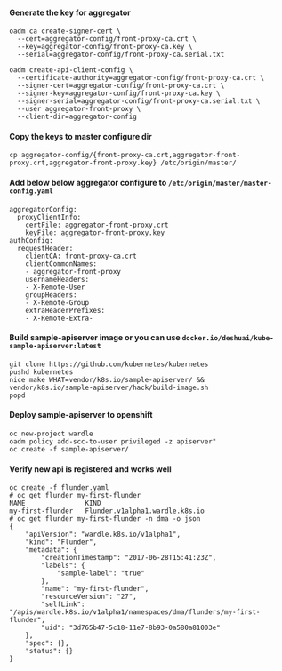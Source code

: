 #### Generate the key for aggregator
```
oadm ca create-signer-cert \
  --cert=aggregator-config/front-proxy-ca.crt \
  --key=aggregator-config/front-proxy-ca.key \
  --serial=aggregator-config/front-proxy-ca.serial.txt

oadm create-api-client-config \
  --certificate-authority=aggregator-config/front-proxy-ca.crt \
  --signer-cert=aggregator-config/front-proxy-ca.crt \
  --signer-key=aggregator-config/front-proxy-ca.key \
  --signer-serial=aggregator-config/front-proxy-ca.serial.txt \
  --user aggregator-front-proxy \
  --client-dir=aggregator-config
```

#### Copy the keys to master configure dir
```
cp aggregator-config/{front-proxy-ca.crt,aggregator-front-proxy.crt,aggregator-front-proxy.key} /etc/origin/master/
```

#### Add below below aggregator configure to `/etc/origin/master/master-config.yaml`
```
aggregatorConfig:
  proxyClientInfo:
    certFile: aggregator-front-proxy.crt
    keyFile: aggregator-front-proxy.key
authConfig:
  requestHeader:
    clientCA: front-proxy-ca.crt
    clientCommonNames:
    - aggregator-front-proxy
    usernameHeaders:
    - X-Remote-User
    groupHeaders:
    - X-Remote-Group
    extraHeaderPrefixes:
    - X-Remote-Extra-
```

#### Build sample-apiserver image or you can use `docker.io/deshuai/kube-sample-apiserver:latest`
```
git clone https://github.com/kubernetes/kubernetes
pushd kubernetes
nice make WHAT=vendor/k8s.io/sample-apiserver/ && vendor/k8s.io/sample-apiserver/hack/build-image.sh
popd
```

#### Deploy sample-apiserver to openshift
```
oc new-project wardle
oadm policy add-scc-to-user privileged -z apiserver"
oc create -f sample-apiserver/
```

#### Verify new api is registered and works well
```
oc create -f flunder.yaml
# oc get flunder my-first-flunder
NAME               KIND
my-first-flunder   Flunder.v1alpha1.wardle.k8s.io
# oc get flunder my-first-flunder -n dma -o json
{
    "apiVersion": "wardle.k8s.io/v1alpha1",
    "kind": "Flunder",
    "metadata": {
        "creationTimestamp": "2017-06-28T15:41:23Z",
        "labels": {
            "sample-label": "true"
        },
        "name": "my-first-flunder",
        "resourceVersion": "27",
        "selfLink": "/apis/wardle.k8s.io/v1alpha1/namespaces/dma/flunders/my-first-flunder",
        "uid": "3d765b47-5c18-11e7-8b93-0a580a81003e"
    },
    "spec": {},
    "status": {}
}
```
